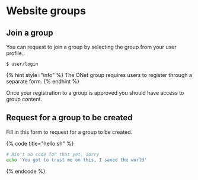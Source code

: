 # Website groups

## Join a group

You can request to join a group by selecting the group from your user profile.:

```text
$ user/login
```

{% hint style="info" %}
The ONet group requires users to register through a separate form.
{% endhint %}

Once your registration to a group is approved you should have access to group content.

## Request for a group to be created

Fill in this form to request for a group to be created.

{% code title="hello.sh" %}
```bash
# Ain't no code for that yet, sorry
echo 'You got to trust me on this, I saved the world'
```
{% endcode %}

